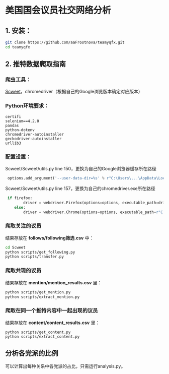 # 美国国会议员社交网络分析

## 1. 安装：

```sh
git clone https://github.com/aaFrostnova/teamyqfx.git
cd teamyqfx
```

## 2. 推特数据爬取指南

### **爬虫工具：**

[Scweet](https://github.com/Altimis/Scweet)，chromedriver（根据自己的Google浏览版本确定对应版本）

### **Python环境要求：**

```
certifi
selenium==4.2.0
pandas
python-dotenv
chromedriver-autoinstaller
geckodriver-autoinstaller
urllib3
```

###  **配置设置：**

Scweet/Scweet/utils.py line 150，更换为自己的Google浏览器缓存所在路径

```python
 options.add_argument('--user-data-dir=%s' % r"C:\Users\...\AppData\Local\Google\Chrome\User Data")
```

Scweet/Scweet/utils.py line 157，更换为自己的chromedriver.exe所在路径

```python
 if firefox:
        driver = webdriver.Firefox(options=options, executable_path=driver_path)
    else:
        driver = webdriver.Chrome(options=options, executable_path=r"C:\Users\...\AppData\Local\Google\Chrome\Application\chromedriver.exe")
```

### 爬取关注的议员

结果存放在  **follows/following筛选.csv**  中：

```sh
cd Scweet
python scripts/get_following.py
python scripts/transfer.py
```

### 爬取共现的议员

结果存放在 **mention/mention_results.csv** 里：

```sh
python scripts/get_mention.py
python scripts/extract_mention.py
```

### 爬取在同一个推特内容中一起出现的议员

结果存放在 **content/content_results.csv** 里：

```
python scripts/get_content.py
python scripts/extract_content.py
```

## 分析各党派的比例

可以计算出每种关系中各党派的占比，只需运行analysis.py。

